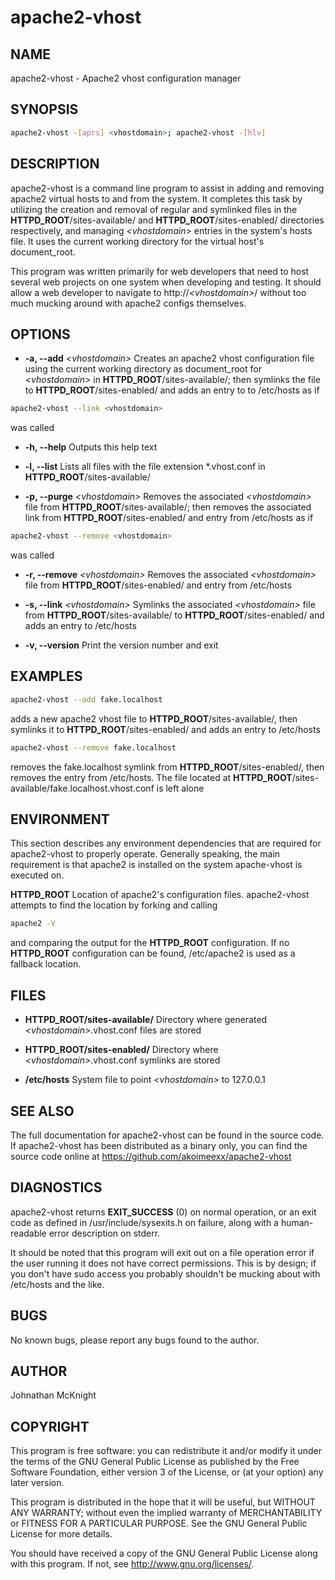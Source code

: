 apache2-vhost
=============

NAME
----
apache2-vhost - Apache2 vhost configuration manager

SYNOPSIS
--------
```bash
apache2-vhost -[aprs] <vhostdomain>; apache2-vhost -[hlv]
```


DESCRIPTION
-----------
apache2-vhost is a command line program to assist in adding and removing apache2 virtual hosts to and from the system. It completes this task by utilizing the creation and removal of regular and symlinked files in the __HTTPD_ROOT__/sites-available/ and __HTTPD_ROOT__/sites-enabled/ directories respectively, and managing _&lt;vhostdomain&gt;_ entries in the system's hosts file. It uses the current working directory for the virtual host's document_root.

This program was written primarily for web developers that need to host several web projects on one system when developing and testing. It should allow a web developer to navigate to http://_&lt;vhostdomain&gt;_/ without too much mucking around with apache2 configs themselves.


OPTIONS
-------
*  __-a, --add__ _&lt;vhostdomain&gt;_
Creates an apache2 vhost configuration file using the current working directory as document_root for _&lt;vhostdomain&gt;_ in __HTTPD_ROOT__/sites-available/; then symlinks the file to __HTTPD_ROOT__/sites-enabled/ and adds an entry to to /etc/hosts as if 
```bash
apache2-vhost --link <vhostdomain>
```
 was called

*  __-h, --help__
Outputs this help text

*  __-l, --list__
Lists all files with the file extension *.vhost.conf in __HTTPD_ROOT__/sites-available/

*  __-p, --purge__ _&lt;vhostdomain&gt;_
Removes the associated _&lt;vhostdomain&gt;_ file from __HTTPD_ROOT__/sites-available/; then removes the associated link from __HTTPD_ROOT__/sites-enabled/ and entry from /etc/hosts as if 
```bash
apache2-vhost --remove <vhostdomain>
```
 was called

*  __-r, --remove__ _&lt;vhostdomain&gt;_
Removes the associated _&lt;vhostdomain&gt;_ file from __HTTPD_ROOT__/sites-enabled/ and entry from /etc/hosts

*  __-s, --link__ _&lt;vhostdomain&gt;_
Symlinks the associated _&lt;vhostdomain&gt;_ file from __HTTPD_ROOT__/sites-available/ to __HTTPD_ROOT__/sites-enabled/ and adds an entry to /etc/hosts

*  __-v, --version__
Print the version number and exit


EXAMPLES
--------
```bash
apache2-vhost --add fake.localhost
```
adds a new apache2 vhost file to __HTTPD_ROOT__/sites-available/, then symlinks it to __HTTPD_ROOT__/sites-enabled/ and adds an entry to /etc/hosts

```bash
apache2-vhost --remove fake.localhost
```
removes the fake.localhost symlink from __HTTPD_ROOT__/sites-enabled/, then removes the entry from /etc/hosts. The file located at __HTTPD_ROOT__/sites-available/fake.localhost.vhost.conf is left alone


ENVIRONMENT
-----------
This section describes any environment dependencies that are required for apache2-vhost to properly operate. Generally speaking, the main requirement is that apache2 is installed on the system apache-vhost is executed on.

__HTTPD_ROOT__
Location of apache2's configuration files. apache2-vhost attempts to find the location by forking and calling 
```bash
apache2 -V
```
and comparing the output for the __HTTPD_ROOT__ configuration. If no __HTTPD_ROOT__ configuration can be found, /etc/apache2 is used as a fallback location.


FILES
-----
*  __HTTPD_ROOT/sites-available/__
Directory where generated _&lt;vhostdomain&gt;_.vhost.conf files are stored

*  __HTTPD_ROOT/sites-enabled/__
Directory where _&lt;vhostdomain&gt;_.vhost.conf symlinks are stored

*  __/etc/hosts__
System file to point _&lt;vhostdomain&gt;_ to 127.0.0.1


SEE ALSO
--------
The full documentation for apache2-vhost can be found in the source code. If apache2-vhost has been distributed as a binary only, you can find the source code online at https://github.com/akoimeexx/apache2-vhost


DIAGNOSTICS
-----------
apache2-vhost returns __EXIT_SUCCESS__ (0) on normal operation, or an exit code as defined in /usr/include/sysexits.h on failure, along with a human-readable error description on stderr.

It should be noted that this program will exit out on a file operation error if the user running it does not have correct permissions. This is by design; if you don't have sudo access you probably shouldn't be mucking about with /etc/hosts and the like.


BUGS
----
No known bugs, please report any bugs found to the author.


AUTHOR
------
Johnathan McKnight


COPYRIGHT
---------
This program is free software: you can redistribute it and/or modify
it under the terms of the GNU General Public License as published by
the Free Software Foundation, either version 3 of the License, or
(at your option) any later version.

This program is distributed in the hope that it will be useful,
but WITHOUT ANY WARRANTY; without even the implied warranty of
MERCHANTABILITY or FITNESS FOR A PARTICULAR PURPOSE.  See the
GNU General Public License for more details.

You should have received a copy of the GNU General Public License
along with this program.  If not, see <http://www.gnu.org/licenses/>. 
